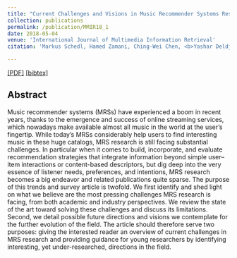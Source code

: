 ```yaml
---
title: "Current Challenges and Visions in Music Recommender Systems Research"
collection: publications
permalink: /publication/MMIR18_1
date: 2018-05-04
venue: 'International Journal of Multimedia Information Retrieval'
citation: 'Markus Schedl, Hamed Zamani, Ching-Wei Chen, <b>Yashar Deldjoo</b>, Mehdi Elahi <i> International Journal of Multimedia Information Retrieval </i> <b>MMIR 2018</b>.'

---
```


[[PDF]](https://link.springer.com/content/pdf/10.1007%2Fs13735-018-0154-2.pdf)  [[bibtex]](http://yasdel.github.io/_publications/MMIR18_1.bib)


## Abstract

Music recommender systems (MRSs) have experienced a boom in recent years, thanks to the emergence and success of online streaming services, which nowadays make available almost all music in the world at the user’s fingertip. While today’s MRSs considerably help users to find interesting music in these huge catalogs, MRS research is still facing substantial challenges. In particular when it comes to build, incorporate, and evaluate recommendation strategies that integrate information beyond simple user–item interactions or content-based descriptors, but dig deep into the very essence of listener needs, preferences, and intentions, MRS research becomes a big endeavor and related publications quite sparse. The purpose of this trends and survey article is twofold. We first identify and shed light on what we believe are the most pressing challenges MRS research is facing, from both academic and industry perspectives. We review the state of the art toward solving these challenges and discuss its limitations. Second, we detail possible future directions and visions we contemplate for the further evolution of the field. The article should therefore serve two purposes: giving the interested reader an overview of current challenges in MRS research and providing guidance for young researchers by identifying interesting, yet under-researched, directions in the field.
